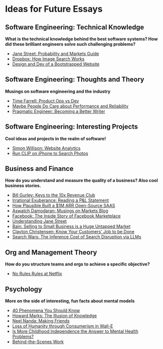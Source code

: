 # Ideas for Future Essays

## Software Engineering: Technical Knowledge

**What is the technical knowledge behind the best software systems? How did these brilliant engineers solve such challenging problems?**

* [Jane Street: Probability and Markets Guide](https://www.janestreet.com/static/pdfs/trading-interview.pdf?utm_source=web&utm_medium=pdf&utm_campaign=probability_markets_guide)
* [Dropbox: How Image Search Works](https://dropbox.tech/machine-learning/how-image-search-works-at-dropbox)
* [Design and Dev of a Bootstrapped Website](https://casparwre.de/blog/webapp-python-deployment/)

## Software Engineering: Thoughts and Theory

**Musings on software engineering and the industry**

* [Time Farrell: Product Ops vs Dev](https://tmfarrell.github.io/writing/2022/03/24/ops_v_dev/)
* [Maybe People Do Care about Performance and Reliability](https://buttondown.email/hillelwayne/archive/maybe-people-do-care-about-performance-and/)
* [Pragmatic Engineer: Becoming a Better Writer](https://blog.pragmaticengineer.com/becoming-a-better-writer-in-tech/)

## Software Engineering: Interesting Projects

**Cool ideas and projects in the realm of software!**

* [Simon Willison: Website Analytics](https://simonwillison.net/2023/Feb/17/analytics/)
* [Run CLIP on iPhone to Search Photos](https://mazzzystar.github.io/2022/12/29/Run-CLIP-on-iPhone-to-Search-Photos/)

## Business and Finance

**How do you understand and measure the quality of a business? Also cool business stories.**

* [Bill Gurley: Keys to the 10x Revenue Club](https://abovethecrowd.com/2011/05/24/all-revenue-is-not-created-equal-the-keys-to-the-10x-revenue-club/)
* [Irrational Exuberance: Reading a P&L Statement](https://lethain.com/profit-and-loss-statement/)
* [How Plausible Built a $1M ARR Open-Source SAAS](https://plausible.io/blog/open-source-saas)
* [Aswatch Damodaran: Musings on Markets Blog](https://aswathdamodaran.blogspot.com/)
* [Facebook: The Inside Story of Facebook Marketplace](https://www.lennysnewsletter.com/p/the-inside-story-of-facebook-marketplace)
* [Understanding Jane Street](https://news.ycombinator.com/item?id=32314623)
* [Bain: Selling to Small Business is a Huge Untapped Market](https://www.bain.com/insights/underserved-selling-to-small-businesses-is-a-huge-untapped-market/)
* [Clayton Christensen: Know Your Customers' Job to be Done](https://hbr.org/2016/09/know-your-customers-jobs-to-be-done)
* [Search Wars: The Inference Cost of Search Disruption via LLMs](https://www.semianalysis.com/p/the-inference-cost-of-search-disruption)

## Org and Management Theory

**How do you structure teams and orgs to achieve a specific objective?**

* [No Rules Rules at Netflix](https://www.linkedin.com/pulse/rules-netflix-reed-hastings-describes-how-he-built-extreme-peter-fisk/)

## Psychology

**More on the side of interesting, fun facts about mental models**

* [40 Phenomena You Should Know](https://gurwinder.substack.com/p/40-useful-concepts-you-should-know)
* [Howard Marks: The Illusion of Knowledge](https://www.oaktreecapital.com/insights/memo/the-illusion-of-knowledge)
* [Neel Nanda: Making Friends](https://www.neelnanda.io/blog/43-making-friends)
* [Loss of Humanity through Consumerism in Wall-E](https://news.ycombinator.com/item?id=34762251)
* [Is More Childhood Independence the Answer to Mental Health Problems?](https://www.kqed.org/mindshift/60624/young-adults-are-struggling-with-their-mental-health-is-more-childhood-independence-the-answer)
* [Behind-the-Scenes Work](https://xkcd.com/1741/)

